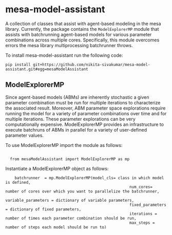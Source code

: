 # mesa-model-assistant
A collection of classes that assist with agent-based modeling in the mesa library. Currently, the package contains the `ModelExplorerMP` module that assists with batchrunning agent-based models for various parameter combinations across multiple cores. Specifically, this module overcomes errors the mesa library multiprocessing batchrunner throws.

To install mesa-model-assistant run the following code:

```
pip install git+https://github.com/nikita-sivakumar/mesa-model-assistant.git#egg=mesaModelAssistant
```

## ModelExplorerMP
Since agent-based models (ABMs) are inherently stochastic a given parameter combination must be run for multiple iterations to characterize the associated result. Moreover, ABM parameter space explorations require running the model for a variety of parameter combinations over time and for multiple iterations. These parameter explorations can be very computationally expensive. ModelExplorerMP provides an infrastructure to execute batchruns of ABMs in parallel for a variety of user-defined parameter values.

To use ModelExplorerMP import the module as follows:

<code>
  from mesaModelAssistant import ModelExplorerMP as mp
</code>

Instantiate a ModelExplorerMP object as follows:

```
    batchrunner  = mp.ModelExplorerMP(model_cls= class in which model is defined,
                                                      num_cores= number of cores over which you want to parallelize the batchrunner,
                                                      variable_parameters = dictionary of variable parameters,
                                                      fixed_parameters = dictionary of fixed parameters,
                                                      iterations = number of times each parameter combination should be run,
                                                      max_steps = number of steps each model should be run to)
```
